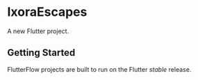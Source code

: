 # IxoraEscapes

A new Flutter project.

## Getting Started

FlutterFlow projects are built to run on the Flutter _stable_ release.
